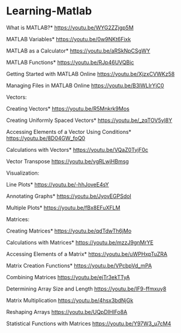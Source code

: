 # Learning-Matlab

What is MATLAB?* https://youtu.be/WYG2ZZjgp5M

MATLAB Variables* https://youtu.be/0w9NKt6Fixk

MATLAB as a Calculator* https://youtu.be/aRSkNpCSgWY

MATLAB Functions* https://youtu.be/RJp46UVQBic

Getting Started with MATLAB Online https://youtu.be/XjzxCVWKz58

Managing Files in MATLAB Online https://youtu.be/B3lWLIrYjC0


Vectors:

Creating Vectors* https://youtu.be/R5Mnkrk9Mos

Creating Uniformly Spaced Vectors* https://youtu.be/_zqTOV5yl8Y

Accessing Elements of a Vector Using Conditions* https://youtu.be/8D04GW_foQ0

Calculations with Vectors* https://youtu.be/VQaZ0TvjF0c

Vector Transpose https://youtu.be/vgRLwjHBmsg


Visualization:

Line Plots* https://youtu.be/-hhJoveE4sY

Annotating Graphs* https://youtu.be/JyovEGPSdoI   

Multiple Plots* https://youtu.be/fBx8EFuXFLM


Matrices:

Creating Matrices* https://youtu.be/qdTdwTh6jMo

Calculations with Matrices* https://youtu.be/mzzJ9gnMrYE

Accessing Elements of a Matrix* https://youtu.be/uWPHxpTuZRA

Matrix Creation Functions* https://youtu.be/VPcbpVd_mPA

Combining Matrices https://youtu.be/ejTr3ekTTyA

Determining Array Size and Length https://youtu.be/IF9-ffmxuy8

Matrix Multiplication https://youtu.be/4hsx3bdNjGk

Reshaping Arrays https://youtu.be/UQpDIHlFo8A

Statistical Functions with Matrices https://youtu.be/Y97W3_u7cM4
